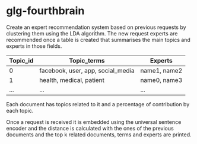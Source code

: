 # glg-fourthbrain

Create an expert recommendation system based on previous requests by clustering them using the LDA algorithm. The new request experts are recommended once a table is created that summarises the main topics and experts in those fields.

| Topic_id | Topic_terms                       | Experts      |
|----------|-----------------------------------|--------------|
| 0        | facebook, user, app, social_media | name1, name2 |
| 1        | health, medical, patient          | name0, name3 |
| ...      | ...                               | ...          |

Each document has topics related to it and a percentage of contribution by each topic. 

Once a request is received it is embedded using the universal sentence encoder and the distance is calculated with the ones of the previous documents and the top k related documents, terms and experts are printed. 
